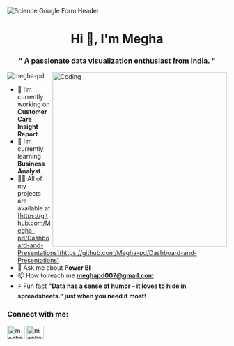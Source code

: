 ![Science Google Form Header](https://github.com/Megha-pd/Megha-pd/assets/167335144/0fef89bd-cb64-4513-9d3e-7524df72e9b3)
<h1 align="center">Hi 👋, I'm Megha</h1>
<h3 align="center">" A passionate data visualization enthusiast from India. "</h3>
<img align="right" alt="Coding" width="400" src="https://i.gifer.com/75ez.gif">

<p align="left"> <img src="https://komarev.com/ghpvc/?username=megha-pd&label=Profile%20views&color=0e75b6&style=flat" alt="megha-pd" /> </p>

- 🔭 I’m currently working on **Customer Care Insight Report**
- 🌱 I’m currently learning **Business Analyst**
- 👨‍💻 All of my projects are available at [https://github.com/Megha-pd/Dashboard-and-Presentations](https://github.com/Megha-pd/Dashboard-and-Presentations)
- 💬 Ask me about **Power BI**
- 📫 How to reach me **meghapd007@gmail.com**
- ⚡ Fun fact **"Data has a sense of humor – it loves to hide in spreadsheets." just when you need it most!**

<h3 align="left">Connect with me:</h3>
<p align="left">
<a href="https://linkedin.com/in/megha prasad" target="blank"><img align="center" src="https://raw.githubusercontent.com/rahuldkjain/github-profile-readme-generator/master/src/images/icons/Social/linked-in-alt.svg" alt="megha prasad" height="30" width="40" /></a>
<a href="https://fb.com/megha prasad" target="blank"><img align="center" src="https://raw.githubusercontent.com/rahuldkjain/github-profile-readme-generator/master/src/images/icons/Social/facebook.svg" alt="megha prasad" height="30" width="40" /></a>


